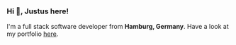### Hi 👋, Justus here!

I'm a full stack software developer from **Hamburg, Germany**. Have a look at my portfolio [here](https://www.justix.dev).

